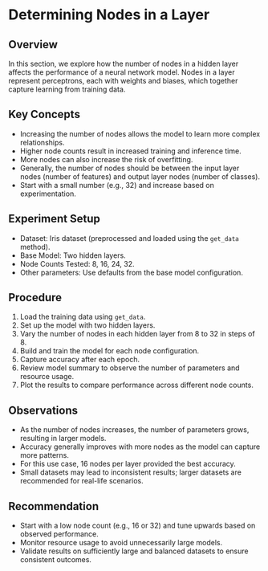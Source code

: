 # Determining Nodes in a Layer

## Overview

In this section, we explore how the number of nodes in a hidden layer affects the performance of a neural network model. Nodes in a layer represent perceptrons, each with weights and biases, which together capture learning from training data.

## Key Concepts

* Increasing the number of nodes allows the model to learn more complex relationships.
* Higher node counts result in increased training and inference time.
* More nodes can also increase the risk of overfitting.
* Generally, the number of nodes should be between the input layer nodes (number of features) and output layer nodes (number of classes).
* Start with a small number (e.g., 32) and increase based on experimentation.

## Experiment Setup

* Dataset: Iris dataset (preprocessed and loaded using the `get_data` method).
* Base Model: Two hidden layers.
* Node Counts Tested: 8, 16, 24, 32.
* Other parameters: Use defaults from the base model configuration.

## Procedure

1. Load the training data using `get_data`.
2. Set up the model with two hidden layers.
3. Vary the number of nodes in each hidden layer from 8 to 32 in steps of 8.
4. Build and train the model for each node configuration.
5. Capture accuracy after each epoch.
6. Review model summary to observe the number of parameters and resource usage.
7. Plot the results to compare performance across different node counts.

## Observations

* As the number of nodes increases, the number of parameters grows, resulting in larger models.
* Accuracy generally improves with more nodes as the model can capture more patterns.
* For this use case, 16 nodes per layer provided the best accuracy.
* Small datasets may lead to inconsistent results; larger datasets are recommended for real-life scenarios.

## Recommendation

* Start with a low node count (e.g., 16 or 32) and tune upwards based on observed performance.
* Monitor resource usage to avoid unnecessarily large models.
* Validate results on sufficiently large and balanced datasets to ensure consistent outcomes.
